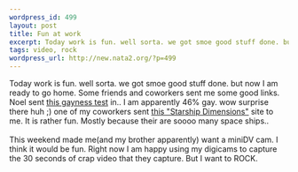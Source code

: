 ```yaml
--- 
wordpress_id: 499
layout: post
title: Fun at work
excerpt: Today work is fun. well sorta. we got smoe good stuff done. but now I am ready to go home. Some friends and coworkers sent me some good links. Noel sent this gayness test in.. I am apparently 46% gay. wow surprise there huh ;) one of my coworkers sent this "Starship Dimensions" site to me. It is rathe...
tags: video, rock
wordpress_url: http://new.nata2.org/?p=499
---
```

Today work is fun. well sorta. we got smoe good stuff done. but now I am ready to go home. Some friends and coworkers sent me some good links. Noel sent <a href="http://www.channel4.com/gayometer">this gayness test</a> in.. I am apparently 46% gay. wow surprise there huh ;) one of my coworkers sent <a href="http://personal.nbnet.nb.ca/merzo/">this "Starship Dimensions"</a> site to me. It is rather fun. Mostly because their are soooo many space ships.. <br/><br/>This weekend made me(and my brother apparently) want a miniDV cam. I think it would be fun. Right now I am happy using my digicams to capture the 30 seconds of crap video that they capture. But I want to ROCK.
